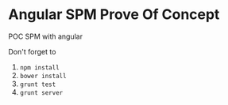 Angular SPM Prove Of Concept
============================

POC SPM with angular

Don't forget to 

1. ` npm install `
2. ` bower install `
3. ` grunt test `
4. ` grunt server `
